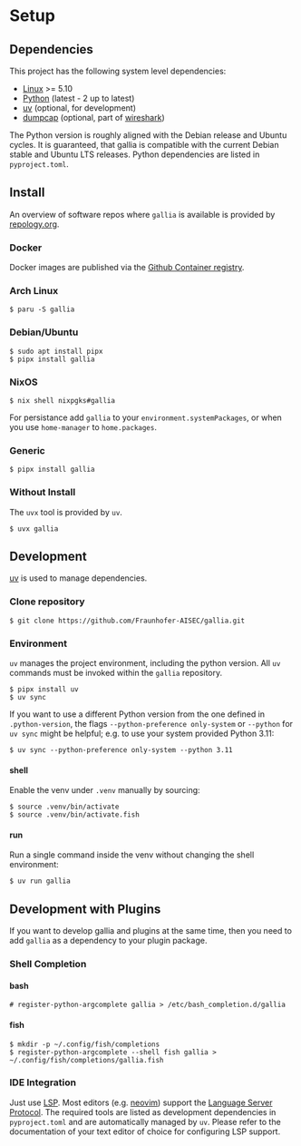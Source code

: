 <!--
SPDX-FileCopyrightText: AISEC Pentesting Team

SPDX-License-Identifier: CC0-1.0
-->

# Setup
## Dependencies

This project has the following system level dependencies:

* [Linux](https://kernel.org) >= 5.10
* [Python](https://python.org) (latest - 2 up to latest)
* [uv](https://docs.astral.sh/uv/) (optional, for development)
* [dumpcap](https://www.wireshark.org/docs/man-pages/dumpcap.html) (optional, part of [wireshark](https://www.wireshark.org/))

The Python version is roughly aligned with the Debian release and Ubuntu cycles.
It is guaranteed, that gallia is compatible with the current Debian stable and Ubuntu LTS releases.
Python dependencies are listed in `pyproject.toml`.

## Install

An overview of software repos where `gallia` is available is provided by [repology.org](https://repology.org/project/gallia/versions).

### Docker

Docker images are published via the [Github Container registry](https://github.com/Fraunhofer-AISEC/gallia/pkgs/container/gallia).

### Arch Linux 

``` shell-session
$ paru -S gallia
```

### Debian/Ubuntu

``` shell-session
$ sudo apt install pipx
$ pipx install gallia
```

### NixOS

``` shell-session
$ nix shell nixpgks#gallia
```

For persistance add `gallia` to your `environment.systemPackages`, or when you use `home-manager` to `home.packages`.

### Generic

``` shell-session
$ pipx install gallia
```

### Without Install

The `uvx` tool is provided by `uv`.

``` shell-session
$ uvx gallia
```

## Development

[uv](https://docs.astral.sh/uv/) is used to manage dependencies.

### Clone repository

```shell-session
$ git clone https://github.com/Fraunhofer-AISEC/gallia.git
```

### Environment 

`uv` manages the project environment, including the python version.
All `uv` commands must be invoked within the `gallia` repository.

```shell-session
$ pipx install uv
$ uv sync
```

If you want to use a different Python version from the one defined in `.python-version`, the flags `--python-preference only-system` or `--python` for `uv sync` might be helpful; e.g. to use your system provided Python 3.11:

```shell-session
$ uv sync --python-preference only-system --python 3.11
```

#### shell

Enable the venv under `.venv` manually by sourcing:

``` shell-session
$ source .venv/bin/activate
$ source .venv/bin/activate.fish
```

#### run

Run a single command inside the venv without changing the shell environment:

```shell-session
$ uv run gallia
```

## Development with Plugins

If you want to develop gallia and plugins at the same time, then you need to add `gallia` as a dependency to your plugin package.

### Shell Completion
#### bash

```shell-session
# register-python-argcomplete gallia > /etc/bash_completion.d/gallia
```

#### fish

```shell-session
$ mkdir -p ~/.config/fish/completions
$ register-python-argcomplete --shell fish gallia > ~/.config/fish/completions/gallia.fish
```

### IDE Integration

Just use [LSP](https://microsoft.github.io/language-server-protocol/).
Most editors (e.g. [neovim](https://neovim.io/)) support the [Language Server Protocol](https://microsoft.github.io/language-server-protocol/).
The required tools are listed as development dependencies in `pyproject.toml` and are automatically managed by `uv`.
Please refer to the documentation of your text editor of choice for configuring LSP support.
